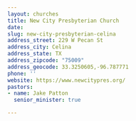 ```yaml
---
layout: churches
title: New City Presbyterian Church
date: 
slug: new-city-presbyterian-celina
address_street: 229 W Pecan St
address_city: Celina
address_state: TX
address_zipcode: "75009"
address_geocode: 33.3250605,-96.787771
phone: ''
website: https://www.newcitypres.org/
pastors:
- name: Jake Patton
  senior_minister: true

---
```

